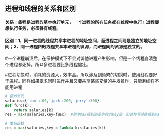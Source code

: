  ## 进程和线程的关系和区别
#### 关系：线程是进程的基本执行单元，一个进程的所有任务都在线程中执行；进程要想执行任务，必须得有线程。
#### 区别：1、同一进程的线程共享本进程的地址空间，而进程之间则是独立的地址空间；2、同一进程内的线程共享本进程的资源，而进程间的资源是独立的。

#一个进程崩溃后，在保护模式下不会对其他进程产生影响，但是一个线程崩溃整个进程都死掉。所以多进程要比多线程健壮。

#进程切换时，消耗的资源大，效率高。所以涉及到频繁的切换时，使用线程要好于进程。同样如果要求同时进行并且又要共享某些变量的并发操作，只能用线程不能用进程


```python
# 额外知识
salaries={'tom':100,'jack':200,'jerry':300}
def func(k):
	return salaries[k]
res = max(salaries,key=func)  #原本max得到的是字典的key值，但这样写后能得到value 

# 匿名函数
res = max(salaries,key = lambda k:salaries[k])
```